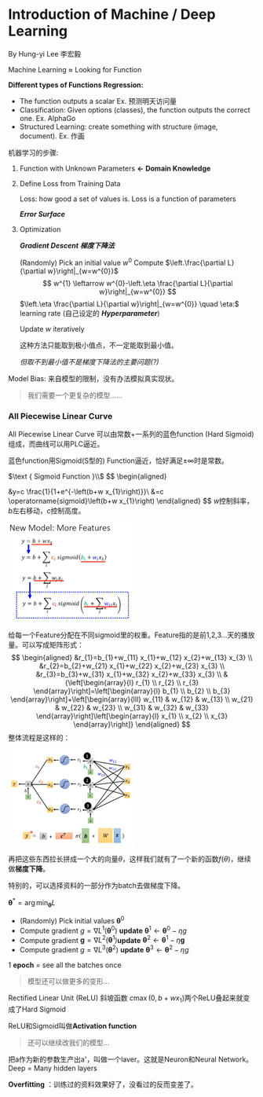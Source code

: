 # Introduction of Machine / Deep Learning

By Hung-yi Lee 李宏毅



Machine Learning ≈ Looking for Function

**Different types of Functions Regression:** 

- The function outputs a scalar Ex. 预测明天访问量
- Classification: Given options (classes), the function outputs the correct one. Ex. AlphaGo
- Structured Learning: create something with structure (image, document). Ex. 作画

机器学习的步骤:

1. Function with Unknown Parameters **←** **Domain Knowledge**

2. Define Loss from Training Data

   Loss: how good a set of values is. Loss is a function of parameters

   ***Error Surface***

3. Optimization

   ***Gradient Descent 梯度下降法***

   (Randomly) Pick an initial value $w^{0}$ Compute $\left.\frac{\partial L}{\partial w}\right|_{w=w^{0}}$
   $$
   w^{1} \leftarrow w^{0}-\left.\eta \frac{\partial L}{\partial w}\right|_{w=w^{0}}
   $$
   $\left.\eta \frac{\partial L}{\partial w}\right|_{w=w^{0}} \quad \eta:$ learning rate (自己设定的 ***Hyperparameter***)

   Update $w$ iteratively 

   这种方法只能取到极小值点，不一定能取到最小值。

   *但取不到最小值不是梯度下降法的主要问题(?)*

Model Bias: 来自模型的限制，没有办法模拟真实现状。

> 我们需要一个更复杂的模型……

### All Piecewise Linear Curve

All Piecewise Linear Curve 可以由常数+一系列的蓝色function (Hard Sigmoid)组成，而曲线可以用PLC逼近。

蓝色function用Sigmoid(S型的) Function逼近，恰好满足$\pm \infty$​​时是常数。

$\text { Sigmoid Function }\\$
$$
\begin{aligned}

&y=c \frac{1}{1+e^{-\left(b+w x_{1}\right)}}\\
&=c \operatorname{sigmoid}\left(b+w x_{1}\right)
\end{aligned}
$$
$w$控制斜率，$b$左右移动，$c$控制高度。

<img src="https://raw.githubusercontent.com/mm0806son/Images/main/20210727224120.png?token=ART4NBIPQPNRE7EGJAG7WJDBBOYU6" style="zoom: 25%;" />

给每一个Feature分配在不同sigmoid里的权重。Feature指的是前1,2,3...天的播放量。可以写成矩阵形式：
$$
\begin{aligned}
&r_{1}=b_{1}+w_{11} x_{1}+w_{12} x_{2}+w_{13} x_{3} \\
&r_{2}=b_{2}+w_{21} x_{1}+w_{22} x_{2}+w_{23} x_{3} \\
&r_{3}=b_{3}+w_{31} x_{1}+w_{32} x_{2}+w_{33} x_{3} \\
&{\left[\begin{array}{l}
r_{1} \\
r_{2} \\
r_{3}
\end{array}\right]=\left[\begin{array}{l}
b_{1} \\
b_{2} \\
b_{3}
\end{array}\right]+\left[\begin{array}{lll}
w_{11} & w_{12} & w_{13} \\
w_{21} & w_{22} & w_{23} \\
w_{31} & w_{32} & w_{33}
\end{array}\right]\left[\begin{array}{l}
x_{1} \\
x_{2} \\
x_{3}
\end{array}\right]}
\end{aligned}
$$
整体流程是这样的：

<img src="https://raw.githubusercontent.com/mm0806son/Images/main/20210727225245.png?token=ART4NBKHUDEJZZUBOBG55KTBBOYRS" style="zoom:25%;" />

再把这些东西拉长拼成一个大的向量$\theta$，这样我们就有了一个新的函数$f(\theta)$​，继续做**梯度下降**。

特别的，可以选择资料的一部分作为batch去做梯度下降。

$\boldsymbol{\theta}^{*}=\arg \min _{\boldsymbol{\theta}} L$
- (Randomly) Pick initial values $\boldsymbol{\theta}^{0}$
- Compute gradient $g=\nabla L^{1}\left(\boldsymbol{\theta}^{0}\right)$
**update** $\boldsymbol{\theta}^{1} \leftarrow \boldsymbol{\theta}^{0}-\eta g$
- Compute gradient $\boldsymbol{g}=\nabla L^{2}\left(\boldsymbol{\theta}^{1}\right)$​
**update** $\boldsymbol{\theta}^{2} \leftarrow \boldsymbol{\theta}^{1}-\eta \boldsymbol{g}$​
- Compute gradient $g=\nabla L^{3}\left(\boldsymbol{\theta}^{2}\right)$
**update** $\boldsymbol{\theta}^{3} \leftarrow \boldsymbol{\theta}^{2}-\eta g$

1 **epoch** = see all the batches once

> 模型还可以做更多的变形…

Rectified Linear Unit (ReLU) 斜坡函数 $c\max(0,b+wx_1)$​
两个ReLU叠起来就变成了Hard Sigmoid

ReLU和Sigmoid叫做**Activation function**

> 还可以继续改我们的模型...

把a作为新的参数生产出a'，叫做一个laver。这就是Neuron和Neural Network。
Deep = Many hidden layers

**Overfitting** ：训练过的资料效果好了，没看过的反而变差了。

